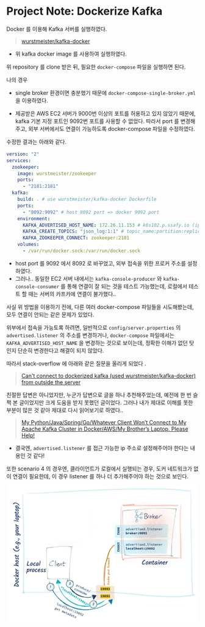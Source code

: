 # Project Note: Dockerize Kafka

Docker 를 이용해 Kafka 서버를 실행하였다. 

> [wurstmeister/kafka-docker](https://github.com/wurstmeister/kafka-docker)

- 위 kafka docker image 를 사용하여 실행하였다. 

위 repository 를 clone 받은 뒤, 필요한 `docker-compose` 파일을 실행하면 된다. 

나의 경우

- single broker 환경이면 충분했기 때문에  `docker-compose-single-broker.yml` 을 이용하였다. 

- 제공받은 AWS EC2 서버가 9000번 이상의 포트를 허용하고 있지 않았기 때문에, kafka 기본 지정 포트인 9092번 포트를 사용할 수 없었다. 따라서 port 를 변경해주고, 외부 서버에서도 연결이 가능하도록 docker-compose 파일을 수정하였다. 

수정한 결과는 아래와 같다.

```yml
version: "2"
services:
  zookeeper:
    image: wurstmeister/zookeeper
    ports:
      - "2181:2181"
  kafka:
    build: . # use wurstmeister/kafka-docker Dockerfile
    ports:
      - "8092:9092" # host 8092 port => docker 9092 port
    environment:
      KAFKA_ADVERTISED_HOST_NAME: 172.26.11.153 # k6s102.p.ssafy.io (ip address)
      KAFKA_CREATE_TOPICS: "json_log:1:1" # topic_name:partition:replica
      KAFKA_ZOOKEEPER_CONNECT: zookeeper:2181
    volumes:
      - /var/run/docker.sock:/var/run/docker.sock
```

- host port 를 9092 에서 8092 로 바꾸었고, 외부 접속을 위한 프로커 주소를 설정하였다. 
- 그러나.. 동일한 EC2 서버 내에서는 `kafka-console-producer` 와 `kafka-console-consumer` 를 통해 연결이 잘 되는 것을 테스트 가능했는데, 로컬에서 테스트 할 때는 서버의 카프카에 연결이 불가했다..

사실 위 방법을 이용하기 전에, 다른 여러 docker-compose 파일들을 시도해봤는데, 모두 연결이 안되는 같은 문제가 있었다. 

위부에서 접속을 가능토록 하려면, 일반적으로 `config/server.properties` 의 `advertised.listener` 의 주소를 변경하거나, `docker-compose` 파일에서는 `KAFKA_ADVERTISED_HOST_NAME` 을 변경하는 것으로 보이는데, 정확한 이해가 없던 탓인지 단순히 변경한다고 해결이 되지 않았다. 

따라서 stack-overflow 에 아래와 같은 질문을 올리게 되었다 . 

>[Can't connect to dockerized kafka (used wurstmeister/kafka-docker) from outside the server](https://stackoverflow.com/questions/72111746/cant-connect-to-dockerized-kafka-used-wurstmeister-kafka-docker-from-outside)

친절한 답변은 아니었지만, 누군가 답변으로 글을 하나 추천해주었는데, 예전에 한 번 슬쩍 본 글이었지만 크게 도움을 받지 못했던 글이었다. 그러나 내가 제대로 이해를 못한 부분이 많은 것 같아 제대로 다시 읽어보기로 하였다..

>[My Python/Java/Spring/Go/Whatever Client Won’t Connect to My Apache Kafka Cluster in Docker/AWS/My Brother’s Laptop. Please Help!](https://www.confluent.io/blog/kafka-client-cannot-connect-to-broker-on-aws-on-docker-etc/)

- 결국엔, `advertised.listener` 를 접근 가능한 ip 주소로 설정해주어야 한다는 내용인 것 같다!

또한 scenario 4 의 경우엔, 클라이언트가 로컬에서 실행되는 경우, 도커 네트워크가 없이 연결이 필요한데, 이 경우 listener 를 하나 더 추가해주어야 하는 것으로 보인다.  

![image-20220504233130358](2022-05-04_Project_Note_Kafka_Dockerize.assets/image-20220504233130358.png)

